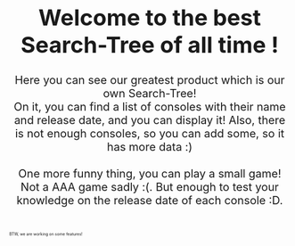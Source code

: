 <h1 style="font-size:40px" align="center">Welcome to the best Search-Tree of all time !</h1>

<p style="font-size:20px" align="center">Here you can see our greatest product which is our own Search-Tree!<br>
On it, you can find a list of consoles with their name and release date, and you can display it! Also, there is not enough consoles, so you can add some, so it has more data :)<br><br>
One more funny thing, you can play a small game! Not a AAA game sadly :(. But enough to test your knowledge on the release date of each console :D.<br><br>
</p>
<p style="font-size: 7px">BTW, we are working on some features!</p>